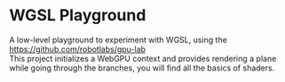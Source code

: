 # WGSL Playground

A low-level playground to experiment with WGSL, using the https://github.com/robotlabs/gpu-lab  
This project initializes a WebGPU context and provides rendering a plane while going through the branches, you will find all the basics of shaders.
